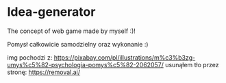 # Idea-generator
The concept of web game made by myself :)!

Pomysł całkowicie samodzielny oraz wykonanie :)

img pochodzi z:
https://pixabay.com/pl/illustrations/m%c3%b3zg-umys%c5%82-psychologia-pomys%c5%82-2062057/
usunąłem tło przez stronę:
https://removal.ai/
